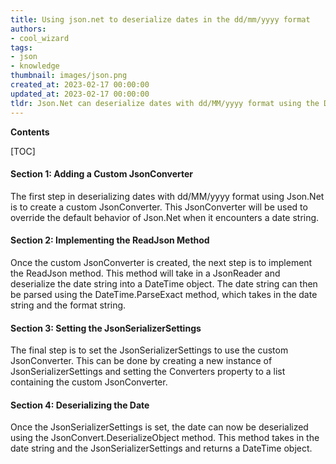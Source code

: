 ```yaml
---
title: Using json.net to deserialize dates in the dd/mm/yyyy format
authors:
- cool_wizard
tags:
- json
- knowledge
thumbnail: images/json.png
created_at: 2023-02-17 00:00:00
updated_at: 2023-02-17 00:00:00
tldr: Json.Net can deserialize dates with dd/MM/yyyy format using the DateFormatString property.
---
```


**Contents**

[TOC]

#### Section 1: Adding a Custom JsonConverter

The first step in deserializing dates with dd/MM/yyyy format using Json.Net is to create a custom JsonConverter. This JsonConverter will be used to override the default behavior of Json.Net when it encounters a date string.

#### Section 2: Implementing the ReadJson Method

Once the custom JsonConverter is created, the next step is to implement the ReadJson method. This method will take in a JsonReader and deserialize the date string into a DateTime object. The date string can then be parsed using the DateTime.ParseExact method, which takes in the date string and the format string.

#### Section 3: Setting the JsonSerializerSettings

The final step is to set the JsonSerializerSettings to use the custom JsonConverter. This can be done by creating a new instance of JsonSerializerSettings and setting the Converters property to a list containing the custom JsonConverter.

#### Section 4: Deserializing the Date

Once the JsonSerializerSettings is set, the date can now be deserialized using the JsonConvert.DeserializeObject method. This method takes in the date string and the JsonSerializerSettings and returns a DateTime object.
